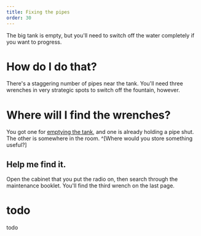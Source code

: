 ```yaml
---
title: Fixing the pipes
order: 30
---
```


The big tank is empty, but you'll need to switch off the water completely if you want to progress.

# How do I do that?
There's a staggering number of pipes near the tank. You'll need three wrenches in very strategic spots to switch off the fountain, however.

# Where will I find the wrenches?
You got one for [emptying the tank](radio), and one is already holding a pipe shut. The other is somewhere in the room. ^[Where would you store something useful?]

## Help me find it.
Open the cabinet that you put the radio on, then search through the maintenance booklet. You'll find the third wrench on the last page.

# todo
todo

